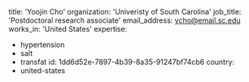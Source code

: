 title: 'Yoojin Cho'
organization: 'Univeristy of South Carolina'
job_title: 'Postdoctoral research associate'
email_address: ycho@email.sc.edu
works_in: 'United States'
expertise:
  - hypertension
  - salt
  - transfat
id: 1dd6d52e-7897-4b39-8a35-91247bf74cb6
country:
  - united-states
